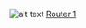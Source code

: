 ![alt text](https://github.com/fasyaAlvyan/Just_Learn_Networking/blob/main/redundant-static-topology/mikrotik-redudant-static/Router1-config.rsc)
[Router 1](https://github.com/fasyaAlvyan/Just_Learn_Networking/blob/main/redundant-static-topology/mikrotik-redudant-static/Router1-config.rsc)
